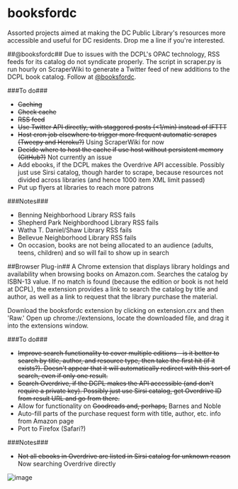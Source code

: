 # booksfordc
Assorted projects aimed at making the DC Public Library's resources more accessible and useful for DC residents. Drop me a line if you're interested.

##@booksfordc##
Due to issues with the DCPL's OPAC technology, RSS feeds for its catalog do not syndicate properly. The script in scraper.py is run hourly on ScraperWiki to generate a Twitter feed of new additions to the DCPL book catalog. Follow at [@booksfordc](https://twitter.com/booksfordc).

###To do###
* ~~Caching~~
* ~~Check cache~~
* ~~RSS feed~~
* ~~Use Twitter API directly, with staggered posts (<1/min) instead of IFTTT~~
* ~~Host cron job elsewhere to trigger more frequent automatic scrapes (Tweepy and Heroku?)~~ Using ScraperWiki for now
* ~~Decide where to host the cache if use host without persistent memory (GitHub?)~~ Not currently an issue
* Add ebooks, if the DCPL makes the Overdrive API accessible. Possibly just use Sirsi catalog, though harder to scrape, because resources not divided across libraries (and hence 1000 item XML limit passed)
* Put up flyers at libraries to reach more patrons

###Notes###
* Benning Neighborhood Library RSS fails
* Shepherd Park Neighbordhood Library RSS fails
* Watha T. Daniel/Shaw Library RSS fails
* Bellevue Neighborhood Library RSS fails
* On occasion, books are not being allocated to an audience (adults, teens, children) and so will fail to show up in search

##Browser Plug-in##
A Chrome extension that displays library holdings and availability when browsing books on Amazon.com. Searches the catalog by  ISBN-13 value. If no match is found (because the edition or book is not held at DCPL), the extension provides a link to search the catalog by title and author, as well as a link to request that the library purchase the material.

Download the booksfordc extension by clicking on extension.crx and then 'Raw.' Open up chrome://extensions, locate the downloaded file, and drag it into the extensions window.

###To do###
* ~~Improve search functionality to cover multiple editions—is it better to search by title, author, and resource type, then take the first hit (if it exists?). Doesn't appear that it will automatically redirect with this sort of search, even if only one result.~~
* ~~Search Overdrive, if the DCPL makes the API accessible (and don't require a private key). Possibly just use Sirsi catalog, get Overdrive ID from result URL and go from there.~~
* Allow for functionality on ~~Goodreads and, perhaps,~~ Barnes and Noble
* Auto-fill parts of the purchase request form with title, author, etc. info from Amazon page
* Port to Firefox (Safari?)

###Notes###
* ~~Not all ebooks in Overdrive are listed in Sirsi catalog for unknown reason~~ Now searching Overdrive directly

![image](https://cloud.githubusercontent.com/assets/4269640/6477965/8fe3d6ac-c1f7-11e4-82a1-401a4ae68a88.png)
